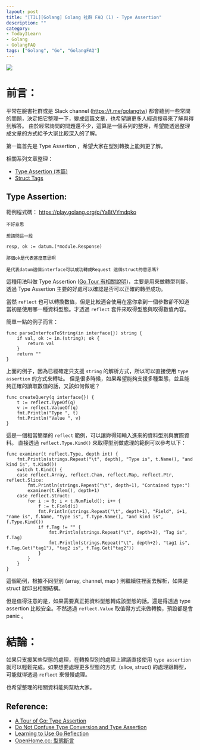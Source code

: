 ```yaml
---
layout: post
title: "[TIL][Golang] Golang 社群 FAQ (1) - Type Assertion"
description: ""
category: 
- TodayILearn
- Golang
- GolangFAQ
tags: ["Golang", "Go", "GolangFAQ"]
---
```


![](https://golang.org/lib/godoc/images/go-logo-blue.svg)

# 前言：

平常在臉書社群或是 Slack channel (https://t.me/golangtw) 都會聽到一些常問的問題，決定把它整理一下，變成這篇文章，也希望讓更多人經過搜尋來了解與得到解答。 由於經常詢問的問題還不少，這算是一個系列的整理，希望能透過整理成文章的方式給予大家比較深入的了解。

第一篇首先是 Type Assertion ，希望大家在型別轉換上能夠更了解。

相關系列文章整理：

- [Type Assertion (本篇)](https://www.evanlin.com/til-go-faq1/)
- [Struct Tags](https://www.evanlin.com/til-go-faq2/)



## Type Assertion:

範例程式碼： https://play.golang.org/p/Ya8tVYmdpko

```
不好意思

想請問這一段

resp, ok := datum.(*module.Response)

那個ok是代表甚麼意思啊

是代表datum這個interface可以成功轉成Request 這個struct的意思嗎? 
```

這種用法叫做 Type Assertion ([Go Tour 有相關說明](https://tour.golang.org/methods/15))，主要是用來做轉型判斷。透過 Type Assertion 主要的好處可以確認是否可以正確的轉型成功。

當然 `reflect` 也可以轉換數值，但是比較適合使用在當你拿到一個參數卻不知道當初是使用哪一種資料型態。才透過 `reflect` 套件來取得型態與取得數值內容。

簡單一點的例子而言：

```
func parseInterfceToString(in interface{}) string {
	if val, ok := in.(string); ok {
		return val
	}
	return ""
}
```

上面的例子，因為已經確定只支援 `string` 的解析方式，所以可以直接使用 `type assertion` 的方式來轉址。 但是很多時候，如果希望能夠支援多種型態，並且能夠正確的讀取數值的話，又該如何做呢？

```
func createQuery(q interface{}) {
	t := reflect.TypeOf(q)
	v := reflect.ValueOf(q)
	fmt.Println("Type ", t)
	fmt.Println("Value ", v)
}
```

這是一個相當簡單的 `reflect` 範例，可以讓妳得知輸入進來的資料型別與實際資料。  直接透過 `reflect.Type.Kind()` 來取得型別做處理的範例可以參考以下：

```
func examiner(t reflect.Type, depth int) {
	fmt.Println(strings.Repeat("\t", depth), "Type is", t.Name(), "and kind is", t.Kind())
	switch t.Kind() {
	case reflect.Array, reflect.Chan, reflect.Map, reflect.Ptr, reflect.Slice:
		fmt.Println(strings.Repeat("\t", depth+1), "Contained type:")
		examiner(t.Elem(), depth+1)
	case reflect.Struct:
		for i := 0; i < t.NumField(); i++ {
			f := t.Field(i)
			fmt.Println(strings.Repeat("\t", depth+1), "Field", i+1, "name is", f.Name, "type is", f.Type.Name(), "and kind is", f.Type.Kind())
			if f.Tag != "" {
				fmt.Println(strings.Repeat("\t", depth+2), "Tag is", f.Tag)
				fmt.Println(strings.Repeat("\t", depth+2), "tag1 is", f.Tag.Get("tag1"), "tag2 is", f.Tag.Get("tag2"))
			}
		}
	}
}
```

這個範例，根據不同型別 (array, channel, map ) 則繼續往裡面去解析，如果是 struct 就印出相關結構。

但是值得注意的是，如果需要真正把資料型態轉成該型態的話。還是得透過 type assertion 比較安全。不然透過 `reflect.Value` 取值得方式來做轉換，預設都是會 panic 。

# 結論：

如果只支援某些型態的處理，在轉換型別的處理上建議直接使用 `type assertion` 就可以輕鬆完成。如果想要處理更多型態的方式（slice, struct) 的處理跟轉型，可能就得透過 `reflect` 來慢慢處理。

也希望整理的相關資料能夠幫助大家。



## **Reference:**

- [A Tour of Go: Type Assertion](https://tour.golang.org/methods/15)
- [Do Not Confuse Type Conversion and Type Assertion](https://medium.com/@baturorkun/do-not-confuse-type-conversion-and-type-assertion-7a60405af8e0)
- [Learning to Use Go Reflection](https://medium.com/capital-one-tech/learning-to-use-go-reflection-822a0aed74b7)
- [OpenHome.cc: 型態斷言](https://openhome.cc/Gossip/Go/TypeAssertion.html)